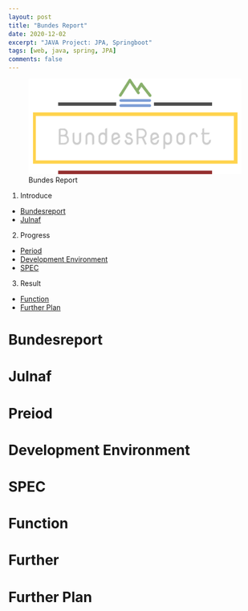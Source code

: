 ```yaml
---
layout: post
title: "Bundes Report"
date: 2020-12-02
excerpt: "JAVA Project: JPA, Springboot"
tags: [web, java, spring, JPA]
comments: false
---
```


  <figure>
	  <a href="/assets/img/posts/bundes_report/bundesreport.png"><img src="/assets/img/posts/bundes_report/bundesreport-logo.png"></a>
	<figcaption>Bundes Report</figcaption>
  </figure>

1. Introduce
  * [Bundesreport](#Bundesreport)
  * [Julnaf](#Julnaf)
2. Progress
  * [Period](#Period)
  * [Development Environment](#Development-Environment)
  * [SPEC](#SPEC)
3. Result
  * [Function](#Function)
  * [Further Plan](#Further-Plan)

# Bundesreport

# Julnaf

# Preiod

# Development Environment

# SPEC

# Function

# Further

# Further Plan
